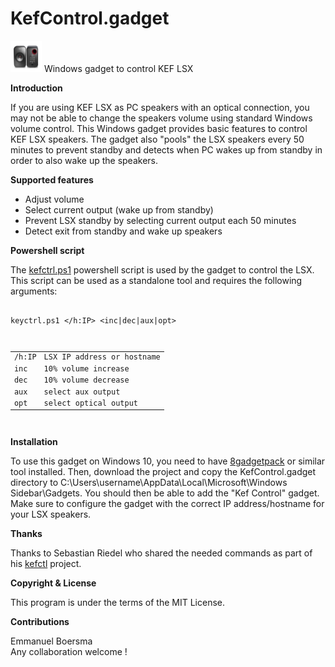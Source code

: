 # KefControl.gadget
<img src="screen.png" width="50px" height="50px"> Windows gadget to control KEF LSX

<B>Introduction</B>

If you are using KEF LSX as PC speakers with an optical connection, you may not be able to change the speakers volume using standard Windows volume control. This Windows gadget provides basic features to control KEF LSX speakers. The gadget also "pools" the LSX speakers every 50 minutes to prevent standby and detects when PC wakes up from standby in order to also wake up the speakers.

<B>Supported features</B>

- Adjust volume
- Select current output (wake up from standby)
- Prevent LSX standby by selecting current output each 50 minutes
- Detect exit from standby and wake up speakers

<B>Powershell script</B>

The <a href="kefctrl.ps1">kefctrl.ps1</a> powershell script is used by the gadget to control the LSX. This script can be used as a standalone tool and requires the following arguments:

<pre><code>
keyctrl.ps1 &lt;/h:IP&gt; &lt;inc|dec|aux|opt&gt;

<table>
<tr><td>/h:IP</td><td>LSX IP address or hostname</td></tr>
<tr><td>inc</td><td>10% volume increase</td></tr>
<tr><td>dec</td><td>10% volume decrease</td></tr>
<tr><td>aux</td><td>select aux output</td></tr>
<tr><td>opt</td><td>select optical output</td></tr>
</table>
</code></pre>

<B>Installation</B>

To use this gadget on Windows 10, you need to have <a href="https://8gadgetpack.net/">8gadgetpack</a> or similar tool installed.
Then, download the project and copy the KefControl.gadget directory to C:\Users\username\AppData\Local\Microsoft\Windows Sidebar\Gadgets\. You should then be able to add the "Kef Control" gadget. Make sure to configure the gadget with the correct IP address/hostname for your LSX speakers.

<B>Thanks</B>

Thanks to Sebastian Riedel who shared the needed commands as part of his <a href="https://github.com/kraih/kefctl">kefctl</a> project.

<B>Copyright &amp; License</B>

This program is under the terms of the MIT License.

<B>Contributions</B>

Emmanuel Boersma<br>
Any collaboration welcome !
